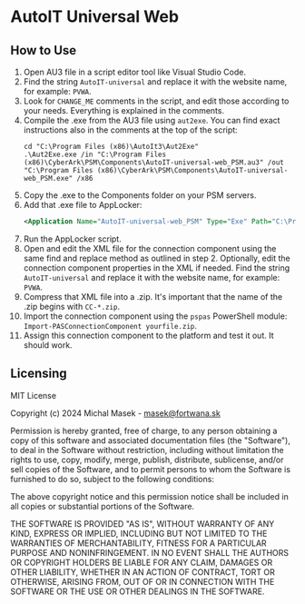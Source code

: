 # AutoIT Universal Web

## How to Use

1. Open AU3 file in a script editor tool like Visual Studio Code.
2. Find the string `AutoIT-universal` and replace it with the website name, for example: `PVWA`.
3. Look for `CHANGE_ME` comments in the script, and edit those according to your needs. Everything is explained in the comments.
4. Compile the .exe from the AU3 file using `aut2exe`. You can find exact instructions also in the comments at the top of the script:
    ```shell
    cd "C:\Program Files (x86)\AutoIt3\Aut2Exe"
    .\Aut2Exe.exe /in "C:\Program Files (x86)\CyberArk\PSM\Components\AutoIT-universal-web_PSM.au3" /out "C:\Program Files (x86)\CyberArk\PSM\Components\AutoIT-universal-web_PSM.exe" /x86
    ```
5. Copy the .exe to the Components folder on your PSM servers.
6. Add that .exe file to AppLocker:
    ```xml
    <Application Name="AutoIT-universal-web_PSM" Type="Exe" Path="C:\Program Files (x86)\CyberArk\PSM\Components\AutoIT-universal-web_PSM.exe" Method="Hash" />
    ```
7. Run the AppLocker script.
8. Open and edit the XML file for the connection component using the same find and replace method as outlined in step 2. Optionally, edit the connection component properties in the XML if needed. Find the string `AutoIT-universal` and replace it with the website name, for example: `PVWA`.
9. Compress that XML file into a .zip. It's important that the name of the .zip begins with `CC-*.zip`.
10. Import the connection component using the `pspas` PowerShell module: `Import-PASConnectionComponent yourfile.zip`.
11. Assign this connection component to the platform and test it out. It should work.

## Licensing

MIT License

Copyright (c) 2024 Michal Masek - masek@fortwana.sk

Permission is hereby granted, free of charge, to any person obtaining a copy of this software and associated documentation files (the "Software"), to deal in the Software without restriction, including without limitation the rights to use, copy, modify, merge, publish, distribute, sublicense, and/or sell copies of the Software, and to permit persons to whom the Software is furnished to do so, subject to the following conditions:

The above copyright notice and this permission notice shall be included in all copies or substantial portions of the Software.

THE SOFTWARE IS PROVIDED "AS IS", WITHOUT WARRANTY OF ANY KIND, EXPRESS OR IMPLIED, INCLUDING BUT NOT LIMITED TO THE WARRANTIES OF MERCHANTABILITY, FITNESS FOR A PARTICULAR PURPOSE AND NONINFRINGEMENT. IN NO EVENT SHALL THE AUTHORS OR COPYRIGHT HOLDERS BE LIABLE FOR ANY CLAIM, DAMAGES OR OTHER LIABILITY, WHETHER IN AN ACTION OF CONTRACT, TORT OR OTHERWISE, ARISING FROM, OUT OF OR IN CONNECTION WITH THE SOFTWARE OR THE USE OR OTHER DEALINGS IN THE SOFTWARE.
